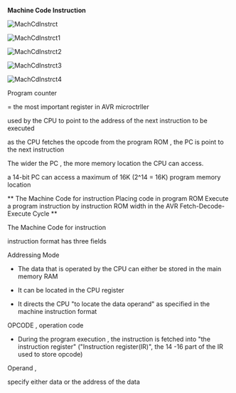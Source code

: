 **Machine Code Instruction**

![MachCdInstrct](https://github.com/PeerawatAltoTechCourse/Microprocessor/assets/132571902/7a358ae5-a9c3-4ab9-b347-21b12b03bc9c)

![MachCdInstrct1](https://github.com/PeerawatAltoTechCourse/Microprocessor/assets/132571902/f2b04535-2449-4eba-9c2c-4358108fdee9)

![MachCdInstrct2](https://github.com/PeerawatAltoTechCourse/Microprocessor/assets/132571902/7498a9b5-d4c2-4fa1-8870-3a33af1514f9)

![MachCdInstrct3](https://github.com/PeerawatAltoTechCourse/Microprocessor/assets/132571902/21367edb-e73d-4230-a79d-0ee225a34f23)

![MachCdInstrct4](https://github.com/PeerawatAltoTechCourse/Microprocessor/assets/132571902/1adfdf95-9989-433b-8fd7-5e00c568bc2a)

Program counter 

= the most important register in AVR microctrller 

used by the CPU to point to the address of the next instruction to be executed

as the CPU fetches the opcode from the program ROM , the PC is point to the next instruction

The wider the PC , the more memory location the CPU can access.

a 14-bit PC can access a maximum of 16K (2^14 = 16K) program memory location

**
The Machine Code for instruction
Placing code in program ROM
Execute a program instruction by instruction
ROM width in the AVR
Fetch-Decode-Execute Cycle
**

The Machine Code for instruction

instruction format has three fields

Addressing Mode 

- The data that is operated by the CPU can either be stored in the main memory RAM 

- It can be located in the CPU register

- It directs the CPU "to locate the data operand" as specified in the machine instruction format

OPCODE , operation code 

- During the program execution , the instruction is fetched into "the instruction register"
("Instruction register(IR)", the 14 -16 part of the IR used to store opcode)

Operand , 

specify either data or the address of the data


